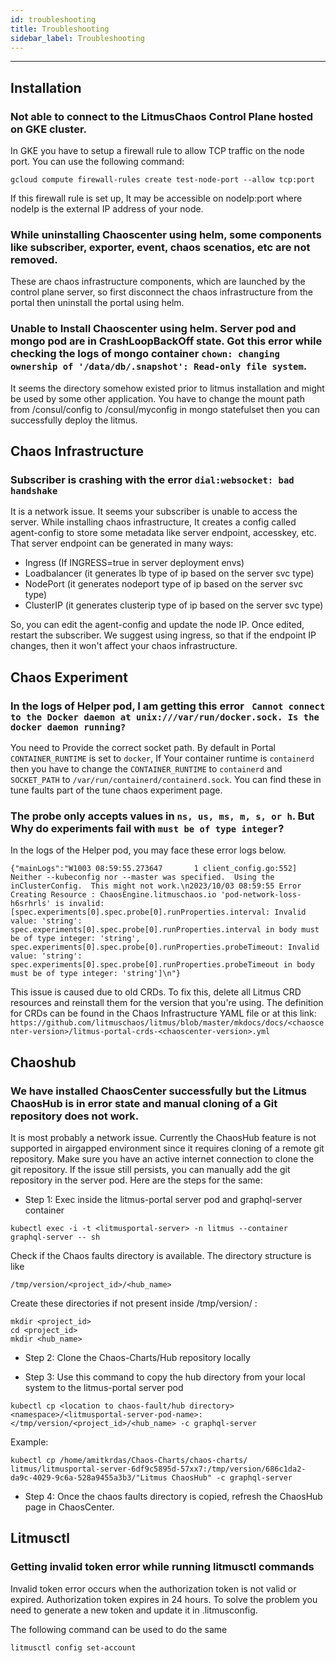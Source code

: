 ```yaml
---
id: troubleshooting
title: Troubleshooting
sidebar_label: Troubleshooting
---
```


---

## Installation

### Not able to connect to the LitmusChaos Control Plane hosted on GKE cluster.

In GKE you have to setup a firewall rule to allow TCP traffic on the node port. You can use the following command:

`gcloud compute firewall-rules create test-node-port --allow tcp:port`

If this firewall rule is set up, It may be accessible on nodeIp:port where nodeIp is the external IP address of your node.

### While uninstalling Chaoscenter using helm, some components like subscriber, exporter, event, chaos scenatios, etc are not removed.

These are chaos infrastructure components, which are launched by the control plane server, so first disconnect the chaos infrastructure from the portal then uninstall the portal using helm.

### Unable to Install Chaoscenter using helm. Server pod and mongo pod are in CrashLoopBackOff state. Got this error while checking the logs of mongo container `chown: changing ownership of '/data/db/.snapshot': Read-only file system`.

It seems the directory somehow existed prior to litmus installation and might be used by some other application.
You have to change the mount path from /consul/config to /consul/myconfig in mongo statefulset then you can successfully deploy the litmus.

## Chaos Infrastructure

### Subscriber is crashing with the error `dial:websocket: bad handshake`

It is a network issue. It seems your subscriber is unable to access the server.
While installing chaos infrastructure, It creates a config called agent-config to store some metadata like server endpoint, accesskey, etc. That server endpoint can be generated in many ways:

- Ingress (If INGRESS=true in server deployment envs)
- Loadbalancer (it generates lb type of ip based on the server svc type)
- NodePort (it generates nodeport type of ip based on the server svc type)
- ClusterIP (it generates clusterip type of ip based on the server svc type)

So, you can edit the agent-config and update the node IP. Once edited, restart the subscriber.
We suggest using ingress, so that if the endpoint IP changes, then it won't affect your chaos infrastructure.

## Chaos Experiment

### In the logs of Helper pod, I am getting this error ` Cannot connect to the Docker daemon at unix:///var/run/docker.sock. Is the docker daemon running?`

You need to Provide the correct socket path. By default in Portal `CONTAINER_RUNTIME` is set to `docker`,
If Your container runtime is `containerd` then you have to change the `CONTAINER_RUNTIME` to `containerd` and `SOCKET_PATH` to `/var/run/containerd/containerd.sock`.
You can find these in tune faults part of the tune chaos experiment page.

### The probe only accepts values in `ns, us, ms, m, s, or h`. But Why do experiments fail with `must be of type integer`?

In the logs of the Helper pod, you may face these error logs below.

```shell
{"mainLogs":"W1003 08:59:55.273647       1 client_config.go:552] Neither --kubeconfig nor --master was specified.  Using the inClusterConfig.  This might not work.\n2023/10/03 08:59:55 Error Creating Resource : ChaosEngine.litmuschaos.io 'pod-network-loss-h6srhrls' is invalid: [spec.experiments[0].spec.probe[0].runProperties.interval: Invalid value: 'string': spec.experiments[0].spec.probe[0].runProperties.interval in body must be of type integer: 'string', spec.experiments[0].spec.probe[0].runProperties.probeTimeout: Invalid value: 'string': spec.experiments[0].spec.probe[0].runProperties.probeTimeout in body must be of type integer: 'string']\n"}
```

This issue is caused due to old CRDs. To fix this, delete all Litmus CRD resources and reinstall them for the version that you're using. The definition for CRDs can be found in the Chaos Infrastructure YAML file or at this link: `https://github.com/litmuschaos/litmus/blob/master/mkdocs/docs/<chaoscenter-version>/litmus-portal-crds-<chaoscenter-version>.yml`

## Chaoshub

### We have installed ChaosCenter successfully but the Litmus ChaosHub is in error state and manual cloning of a Git repository does not work.

It is most probably a network issue. Currently the ChaosHub feature is not supported in airgapped environment since it requires cloning of a remote git repository. Make sure you have an active internet connection to clone the git repository. If the issue still persists, you can manually add the git repository in the server pod. Here are the steps for the same:

- Step 1: Exec inside the litmus-portal server pod and graphql-server container

```
kubectl exec -i -t <litmusportal-server> -n litmus --container graphql-server -- sh
```

Check if the Chaos faults directory is available. The directory structure is like

```
/tmp/version/<project_id>/<hub_name>
```

Create these directories if not present inside /tmp/version/ :

```
mkdir <project_id>
cd <project_id>
mkdir <hub_name>
```

- Step 2: Clone the Chaos-Charts/Hub repository locally

- Step 3: Use this command to copy the hub directory from your local system to the litmus-portal server pod

```
kubectl cp <location to chaos-fault/hub directory> <namespace>/<litmusportal-server-pod-name>:</tmp/version/<project_id>/<hub_name> -c graphql-server
```

Example:

```
kubectl cp /home/amitkrdas/Chaos-Charts/chaos-charts/  litmus/litmusportal-server-6df9c5895d-57xx7:/tmp/version/686c1da2-da9c-4029-9c6a-528a9455a3b3/"Litmus ChaosHub" -c graphql-server
```

- Step 4: Once the chaos faults directory is copied, refresh the ChaosHub page in ChaosCenter.

## Litmusctl

### Getting invalid token error while running litmusctl commands

Invalid token error occurs when the authorization token is not valid or expired. Authorization token expires in 24 hours. To solve the problem you need to generate a new token and update it in
.litmusconfig.

The following command can be used to do the same

```
litmusctl config set-account
```
